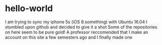 # hello-world
I am trying to sync my iphone 5s (iOS 8.something) with Ubuntu 16.04
I stumbled upon github and decided to give it a shot
Some of the repositories on here seem to be pure gold!
A professor reccomended that I make an account on this site a few semesters ago and I finally made one

